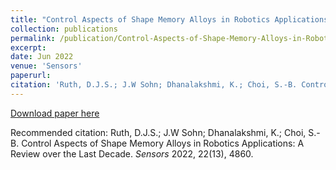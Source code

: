 ```yaml
---
title: "Control Aspects of Shape Memory Alloys in Robotics Applications: A Review over the Last Decade"
collection: publications
permalink: /publication/Control-Aspects-of-Shape-Memory-Alloys-in-Robotics-Applications-A-Review
excerpt: 
date: Jun 2022
venue: 'Sensors'
paperurl: 
citation: 'Ruth, D.J.S.; J.W Sohn; Dhanalakshmi, K.; Choi, S.-B. Control Aspects of Shape Memory Alloys in Robotics Applications: A Review over the Last Decade. <i>Sensors</i> 2022, 22(13), 4860.'
---
```

[Download paper here](https://www.mdpi.com/1424-8220/22/13/4860)

Recommended citation: Ruth, D.J.S.; J.W Sohn; Dhanalakshmi, K.; Choi, S.-B. Control Aspects of Shape Memory Alloys in Robotics Applications: A Review over the Last Decade. <i>Sensors</i> 2022, 22(13), 4860.
